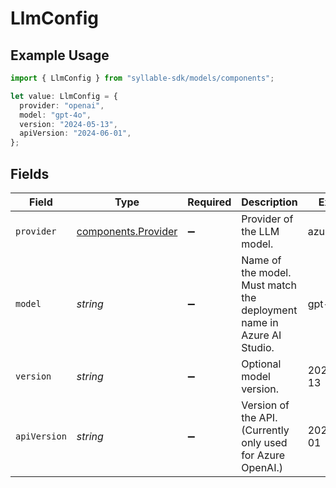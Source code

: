 # LlmConfig

## Example Usage

```typescript
import { LlmConfig } from "syllable-sdk/models/components";

let value: LlmConfig = {
  provider: "openai",
  model: "gpt-4o",
  version: "2024-05-13",
  apiVersion: "2024-06-01",
};
```

## Fields

| Field                                                                 | Type                                                                  | Required                                                              | Description                                                           | Example                                                               |
| --------------------------------------------------------------------- | --------------------------------------------------------------------- | --------------------------------------------------------------------- | --------------------------------------------------------------------- | --------------------------------------------------------------------- |
| `provider`                                                            | [components.Provider](../../models/components/provider.md)            | :heavy_minus_sign:                                                    | Provider of the LLM model.                                            | azure_openai                                                          |
| `model`                                                               | *string*                                                              | :heavy_minus_sign:                                                    | Name of the model. Must match the deployment name in Azure AI Studio. | gpt-4o                                                                |
| `version`                                                             | *string*                                                              | :heavy_minus_sign:                                                    | Optional model version.                                               | 2024-05-13                                                            |
| `apiVersion`                                                          | *string*                                                              | :heavy_minus_sign:                                                    | Version of the API. (Currently only used for Azure OpenAI.)           | 2024-06-01                                                            |